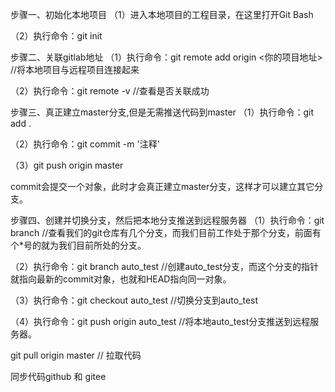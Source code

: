 步骤一、初始化本地项目
（1）进入本地项目的工程目录，在这里打开Git Bash

（2）执行命令：git init

 

步骤二、关联gitlab地址
（1）执行命令：git remote add origin <你的项目地址>   //将本地项目与远程项目连接起来

（2）执行命令：git remote -v    //查看是否关联成功

 

步骤三、真正建立master分支,但是无需推送代码到master
（1）执行命令：git add .

（2）执行命令：git commit -m '注释'
 
（3）git push origin master 

commit会提交一个对象，此时才会真正建立master分支，这样才可以建立其它分支。

 

步骤四、创建并切换分支，然后把本地分支推送到远程服务器
（1）执行命令：git branch    //查看我们的git仓库有几个分支，而我们目前工作处于那个分支，前面有个*号的就为我们目前所处的分支。

（2）执行命令：git branch auto_test   //创建auto_test分支，而这个分支的指针就指向最新的commit对象，也就和HEAD指向同一对象。

（3）执行命令：git checkout auto_test   //切换分支到auto_test

（4）执行命令：git push origin auto_test  //将本地auto_test分支推送到远程服务器。


 git pull origin master  // 拉取代码

同步代码github 和 gitee

